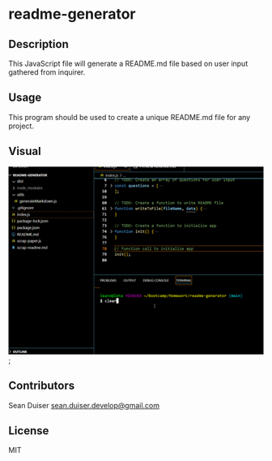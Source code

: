# readme-generator

## Description
This JavaScript file will generate a README.md file based on user input gathered from inquirer.
## Usage
This program should be used to create a unique README.md file for any project.
## Visual
![gif of functioning readme generator](./homework-submission.gif);
## Contributors
Sean Duiser
sean.duiser.develop@gmail.com
## License
MIT